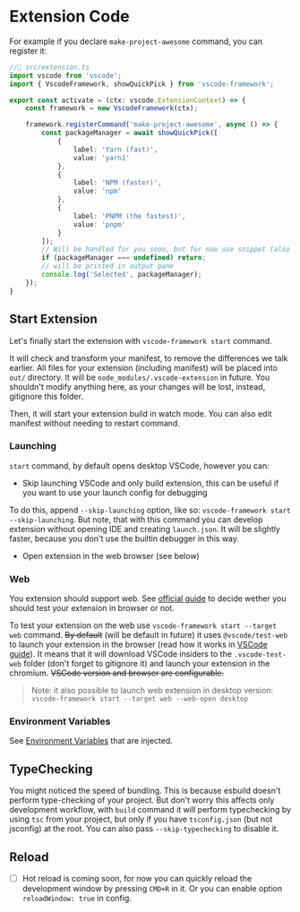 # Extension Code

For example if you declare `make-project-awesome` command, you can register it:

```ts
//📁 src/extension.ts
import vscode from 'vscode';
import { VscodeFramework, showQuickPick } from 'vscode-framework';

export const activate = (ctx: vscode.ExtensionContext) => {
    const framework = new VscodeFramework(ctx);

    framework.registerCommand('make-project-awesome', async () => {
        const packageManager = await showQuickPick([
            {
                label: 'Yarn (fast)',
                value: 'yarn1'
            },
            {
                label: 'NPM (faster)',
                value: 'npm'
            },
            {
                label: 'PNPM (the fastest)',
                value: 'pnpm'
            }
        ]);
        // Will be handled for you soon, but for now use snippet (also coming soon)
        if (packageManager === undefined) return;
        // will be printed in output pane
        console.log('Selected', packageManager);
    });
}
```

<!-- - `vscode-framework` reexports `vscode-extra`, which consists [useful methods](../vscode-extra) in additional to standard `vscode` module. -->

## Start Extension

<!-- TODO script -->

Let's finally start the extension with `vscode-framework start` command.

It will check and transform your manifest, to remove the differences we talk earlier. All files for your extension (including manifest) will be placed into `out/` directory. It will be `node_modules/.vscode-extension` in future.
You shouldn't modify anything here, as your changes will be lost, instead, gitignore this folder.

Then, it will start your extension build in watch mode. You can also edit manifest without needing to restart command.

### Launching

`start` command, by default opens desktop VSCode, however you can:

- Skip launching VSCode and only build extension, this can be useful if you want to use your launch config for debugging

To do this, append `--skip-launching` option, like so: `vscode-framework start --skip-launching`. But note, that with this command you can develop extension without opening IDE and creating `launch.json`. It will be slightly faster, because you don't use the builtin debugger in this way.

- Open extension in the web browser (see below)

### Web

You extension should support web. See [official guide](https://code.visualstudio.com/api/extension-guides/web-extensions) to decide wether you should test your extension in browser or not.

To test your extension on the web use `vscode-framework start --target web` command. ~~By default~~ (will be default in future) it uses `@vscode/test-web` to launch your extension in the browser (read how it works in [VSCode guide](https://code.visualstudio.com/api/extension-guides/web-extensions#test-your-web-extension)). It means that it will download VSCode insiders to the `.vscode-test-web` folder (don't forget to gitignore it) and launch your extension in the chromium. ~~VSCode version and browser are configurable.~~

> Note: it also possible to launch web extension in desktop version: `vscode-framework start --target web --web-open desktop`

<!-- TODO: -->

### Environment Variables

See [Environment Variables](build/client.d.ts) that are injected.

<!-- To get them in intellisense create `globals.d.ts` file in your source root with `///<reference lib="">` at the top. -->

## TypeChecking

<!-- > The fix is coming -->

You might noticed the speed of bundling. This is because esbuild doesn't perform type-checking of your project. But don't worry this affects only development workflow, with `build` command it will perform typechecking by using `tsc` from your project, but only if you have `tsconfig.json` (but not jsconfig) at the root. You can also pass `--skip-typechecking` to disable it.

<!-- TODO build: perform typechecking flag -->

<!-- ## Hot Reload -->
## Reload

<!-- Every time you hit save in your  -->

- [ ] Hot reload is coming soon, for now you can quickly reload the development window by pressing `CMD+R` in it.
Or you can enable option `reloadWindow: true` in config.
